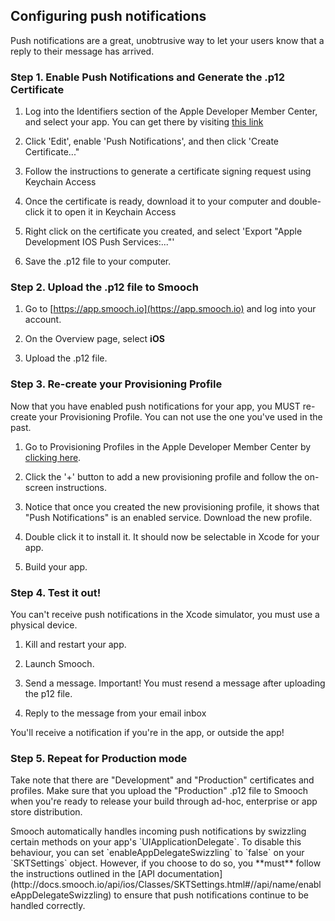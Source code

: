 ## Configuring push notifications

Push notifications are a great, unobtrusive way to let your users know that a reply to their message has arrived.

### Step 1. Enable Push Notifications and Generate the .p12 Certificate

1. Log into the Identifiers section of the Apple Developer Member Center, and select your app. You can get there by visiting [this link](https://developer.apple.com/account/ios/identifiers/bundle/bundleList.action)

2. Click 'Edit', enable 'Push Notifications', and then click 'Create Certificate..."

3. Follow the instructions to generate a certificate signing request using Keychain Access

4. Once the certificate is ready, download it to your computer and double-click it to open it in Keychain Access

5. Right click on the certificate you created, and select 'Export "Apple Development IOS Push Services:..."'

6. Save the .p12 file to your computer.

### Step 2. Upload the .p12 file to Smooch

1. Go to [https://app.smooch.io](https://app.smooch.io) and log into your account.

2. On the Overview page, select **iOS**

3. Upload the .p12 file.

### Step 3. Re-create your Provisioning Profile

Now that you have enabled push notifications for your app, you MUST re-create your Provisioning Profile. You can not use the one you've used in the past.

1. Go to Provisioning Profiles in the Apple Developer Member Center by [clicking here](https://developer.apple.com/account/ios/profile/profileList.action).

2. Click the '+' button to add a new provisioning profile and follow the on-screen instructions.

3. Notice that once you created the new provisioning profile, it shows that "Push Notifications" is an enabled service. Download the new profile.

4. Double click it to install it. It should now be selectable in Xcode for your app.

5. Build your app.

### Step 4. Test it out!

<aside class="warning">
You can't receive push notifications in the Xcode simulator, you must use a physical device.
</aside>

1. Kill and restart your app.

2. Launch Smooch.

3. Send a message. Important! You must resend a message after uploading the p12 file.

4. Reply to the message from your email inbox

You'll receive a notification if you're in the app, or outside the app!

### Step 5. Repeat for Production mode

Take note that there are "Development" and "Production" certificates and profiles. Make sure that you upload the "Production" .p12 file to Smooch when you're ready to release your build through ad-hoc, enterprise or app store distribution.

<aside class="notice">
Smooch automatically handles incoming push notifications by swizzling certain methods on your app's `UIApplicationDelegate`. To disable this behaviour, you can set `enableAppDelegateSwizzling` to `false` on your `SKTSettings` object. However, if you choose to do so, you **must** follow the instructions outlined in the [API documentation](http://docs.smooch.io/api/ios/Classes/SKTSettings.html#//api/name/enableAppDelegateSwizzling) to ensure that push notifications continue to be handled correctly.
</aside>